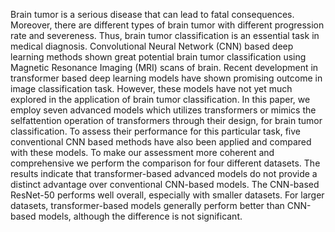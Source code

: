 Brain tumor is a serious disease that can lead
to fatal consequences. Moreover, there are different types of
brain tumor with different progression rate and severeness.
Thus, brain tumor classification is an essential task in medical
diagnosis. Convolutional Neural Network (CNN) based deep
learning methods shown great potential brain tumor classification
using Magnetic Resonance Imaging (MRI) scans of brain. Recent
development in transformer based deep learning models have
shown promising outcome in image classification task. However,
these models have not yet much explored in the application
of brain tumor classification. In this paper, we employ seven
advanced models which utilizes transformers or mimics the selfattention operation of transformers through their design, for
brain tumor classification. To assess their performance for this
particular task, five conventional CNN based methods have also
been applied and compared with these models. To make our
assessment more coherent and comprehensive we perform the
comparison for four different datasets. The results indicate that
transformer-based advanced models do not provide a distinct
advantage over conventional CNN-based models. The CNN-based
ResNet-50 performs well overall, especially with smaller datasets.
For larger datasets, transformer-based models generally perform
better than CNN-based models, although the difference is not
significant.
